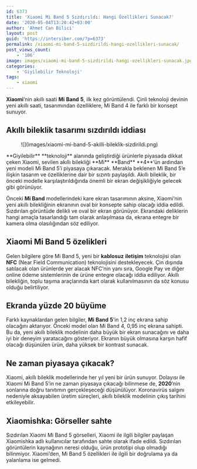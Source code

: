 ```yaml
---
id: 6373
title: 'Xiaomi Mi Band 5 Sızdırıldı: Hangi Özellikleri Sunacak?'
date: '2020-05-04T13:20:42+03:00'
author: 'Ahmet Can Bilici'
layout: post
guid: 'https://intersiber.com/?p=6373'
permalink: /xiaomi-mi-band-5-sizdirildi-hangi-ozellikleri-sunacak/
post_views_count:
    - '106'
image: images/xiaomi-mi-band-5-sizdirildi-hangi-ozellikleri-sunacak.jpg
categories:
    - 'Giyilebilir Teknoloji'
tags:
    - xiaomi
---
```


**Xiaomi**’nin akıllı saati **Mi** **Band** **5**, ilk kez görüntülendi. Çinli teknoloji devinin yeni akıllı saati, tasarımından özelliklere, Mi Band 4 ile farklı bir konsept sunuyor.

## Akıllı bileklik tasarımı sızdırıldı iddiası

<figure class="wp-block-image size-large">![](images/xiaomi-mi-band-5-akilli-bileklik-sizdirildi.png)</figure>**Giyilebilir** **teknoloji** alanında geliştirdiği ürünlerle piyasada dikkat çeken Xiaomi, sevilen akıllı bilekliği **Mi** **Band** **4**’ün ardından yeni modeli Mi Band 5’i piyasaya çıkaracak. Merakla beklenen Mi Band 5’e ilişkin tasarım ve özelliklerine dair bir sızıntı paylaşıldı. Akıllı bileklik, bir önceki modelle karşılaştırıldığında önemli bir ekran değişikliğiyle gelecek gibi görünüyor.

Önceki **Mi Band** modellerindeki kare ekran tasarımının aksine, Xiaomi’nin yeni akıllı bilekliğinin ekranının oval bir konsepte sahip olacağı iddia edildi. Sızdırılan görüntüde delikli ve oval bir ekran görünüyor. Ekrandaki deliklerin hangi amaçla tasarlandığı tam olarak anlaşılmasa da, ekrana entegre bir kamera olma olasılığından söz ediliyor.

## Xiaomi Mi Band 5 özelikleri

Gelen bilgilere göre Mi Band 5, yeni bir **kablosuz** **iletişim** teknolojisi olan **NFC** (Near Field Communication) teknolojisini destekleyecek. Çin dışında satılacak olan ürünlerde yer alacak NFC’nin yanı sıra, Google Pay ve diğer online ödeme sistemlerinin de ürüne entegre olacağı iddia ediliyor. Akıllı bilekliğin, toplu taşıma araçlarında kart olarak kullanılmasının da söz konusu olduğu belirtiliyor.

## Ekranda yüzde 20 büyüme

Farklı kaynaklardan gelen bilgiler, **Mi** **Band** **5**’in 1,2 inç ekrana sahip olacağını aktarıyor. Önceki model olan Mi Band 4, 0,95 inç ekrana sahipti. Bu da, yeni akıllı bileklik modelinin daha büyük bir ekran sunacağını ve daha iyi bir deneyim yaratacağını gösteriyor. Ekranın büyük olmasına karşın hafif olacağı düşünülen ürün, daha yüksek bir kontrast sunacak.

## Ne zaman piyasaya çıkacak?

Xiaomi, akıllı bileklik modellerinde her yıl yeni bir ürün sunuyor. Dolayısı ile Xiaomi Mi Band 5’in ne zaman piyasaya çıkacağı bilinmese de, **2020**’nin sonlarına doğru tanıtımın gerçekleşeceği düşünülüyor. Koronavirüs salgını nedeniyle aksayabilen üretim süreçleri, akıllı bileklik modelinin çıkış tarihini etkileyebilir.

## Xiaomishka: Görseller sahte

Sızdırılan Xiaomi Mi Band 5 görselleri, Xiaomi ile ilgili bilgiler paylaşan Xiaomishka adlı kullanıcılar tarafından sahte olarak ifade edildi. Sızdırılan görüntülerin kaynağının neresi olduğu, ürün prototipi olup olmadığı bilinmiyor. Xiaomi’den, Mi Band 5 özellikleri ile ilgili bir doğrulama ya da yalanlama ise gelmedi.